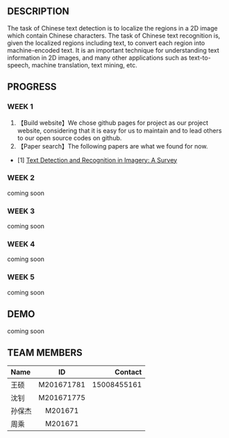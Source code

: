 ## DESCRIPTION
The task of Chinese text detection is to localize the regions in a 2D image which contain Chinese characters. The task of Chinese text recognition is, given the localized regions including text, to convert each region into machine-encoded text. It is an important technique for understanding text information in 2D images, and many other applications such as text-to-speech, machine translation, text mining, etc.

## PROGRESS
### WEEK 1
1. 【Build website】We chose github pages for project as our project website, considering that it is easy for us to maintain and to lead others to our open source codes on github.
2. 【Paper search】The following papers are  what we found for now.
  - [1] [Text Detection and Recognition in Imagery: A Survey](http://ucassdl.cn/publication/ye-PAMI2015.pdf)

### WEEK 2
coming soon
### WEEK 3
coming soon 
### WEEK 4
coming soon
### WEEK 5
coming soon

## DEMO
coming soon

## TEAM MEMBERS
| Name | ID | Contact |
|:--------|:-------:|--------:| 
| 王硕 | M201671781 | 15008455161 | 
| 沈钊 | M201671775 |  |
| 孙保杰 | M201671 |  |
| 周乘 | M201671 |  |
